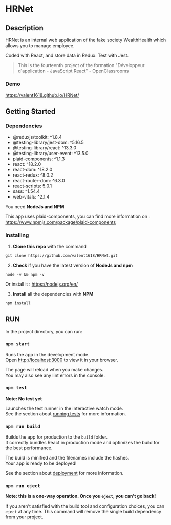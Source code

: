 # HRNet

## Description

HRNet is an internal web application of the fake society WealthHealth which allows you to manage employee.

Coded with React, and store data in Redux.
Test with Jest.

> This is the fourteenth project of the formation "Développeur d'application - JavaScript React" - OpenClassrooms

### Demo

<https://valent1618.github.io/HRNet/>

## Getting Started

### Dependencies

- @reduxjs/toolkit: ^1.8.4
- @testing-library/jest-dom: ^5.16.5
- @testing-library/react: ^13.3.0
- @testing-library/user-event: ^13.5.0
- plaid-components: ^1.1.3
- react: ^18.2.0
- react-dom: ^18.2.0
- react-redux: ^8.0.2
- react-router-dom: ^6.3.0
- react-scripts: 5.0.1
- sass: ^1.54.4
- web-vitals: ^2.1.4

You need **NodeJs and NPM**

This app uses plaid-components, you can find more information on : <https://www.npmjs.com/package/plaid-components>

### Installing

1. **Clone this repo** with the command

```
git clone https://github.com/valent1618/HRNet.git
```

2. **Check** if you have the latest version of **NodeJs and npm**

```
node -v && npm -v
```

Or install it : <https://nodejs.org/en/>

3. **Install** all the dependencies with **NPM**

```
npm install
```

## RUN

In the project directory, you can run:

### `npm start`

Runs the app in the development mode.\
Open [http://localhost:3000](http://localhost:3000) to view it in your browser.

The page will reload when you make changes.\
You may also see any lint errors in the console.

### `npm test`

**Note: No test yet**

Launches the test runner in the interactive watch mode.\
See the section about [running tests](https://facebook.github.io/create-react-app/docs/running-tests) for more information.

### `npm run build`

Builds the app for production to the `build` folder.\
It correctly bundles React in production mode and optimizes the build for the best performance.

The build is minified and the filenames include the hashes.\
Your app is ready to be deployed!

See the section about [deployment](https://facebook.github.io/create-react-app/docs/deployment) for more information.

### `npm run eject`

**Note: this is a one-way operation. Once you `eject`, you can't go back!**

If you aren't satisfied with the build tool and configuration choices, you can `eject` at any time. This command will remove the single build dependency from your project.
